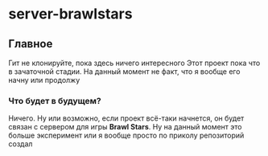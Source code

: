 # server-brawlstars

## Главное
Гит не клонируйте, пока здесь ничего интересного
Этот проект пока что в зачаточной стадии. На данный момент не факт, что я вообще его начну или продолжу 

### Что будет в будущем? 
Ничего. Ну или возможно, если проект всё-таки начнется, он будет связан с сервером для игры **Brawl Stars**. Ну на данный момент это больше эксперимент или я вообще просто по приколу репозиторий создал
